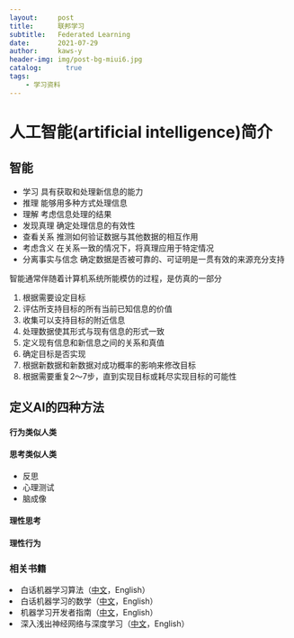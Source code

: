 ```yaml
---
layout:     post
title:      联邦学习
subtitle:   Federated Learning
date:       2021-07-29
author:     kaws-y
header-img: img/post-bg-miui6.jpg
catalog: 	  true
tags:
    - 学习资料
---
```


# 人工智能(artificial intelligence)简介
## 智能
- 学习 具有获取和处理新信息的能力
- 推理 能够用多种方式处理信息
- 理解 考虑信息处理的结果
- 发现真理 确定处理信息的有效性
- 查看关系 推测如何验证数据与其他数据的相互作用
- 考虑含义 在关系一致的情况下，将真理应用于特定情况
- 分离事实与信念 确定数据是否被可靠的、可证明是一贯有效的来源充分支持

智能通常伴随着计算机系统所能模仿的过程，是仿真的一部分
<ol>
    <li>根据需要设定目标</li>
    <li>评估所支持目标的所有当前已知信息的价值</li>
    <li>收集可以支持目标的附近信息</li>
    <li>处理数据使其形式与现有信息的形式一致</li>
    <li>定义现有信息和新信息之间的关系和真值</li>
    <li>确定目标是否实现</li>
    <li>根据新数据和新数据对成功概率的影响来修改目标</li>
    <li>根据需要重复2～7步，直到实现目标或耗尽实现目标的可能性</li>
</ol>
    
## 定义AI的四种方法
#### 行为类似人类

#### 思考类似人类 
- 反思
- 心理测试
- 脑成像

#### 理性思考

#### 理性行为



### 相关书籍
<li>白话机器学习算法（<a href="{{site.baseurl}}/files/白话机器学习算法.pdf">中文</a>，English）</li>
<li>白话机器学习的数学（<a href="{{site.baseurl}}/files/白话机器学习的数学.pdf">中文</a>，English）</li>
<li>机器学习开发者指南（<a href="{{site.baseurl}}/files/机器学习开发者指南.pdf">中文</a>，English）</li>
<li>深入浅出神经网络与深度学习（<a href="{{site.baseurl}}/files/深入浅出神经网络与深度学习.pdf">中文</a>，English）</li>

